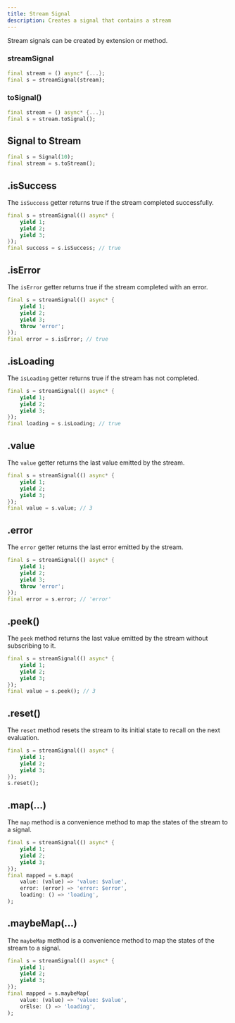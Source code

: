 ```yaml
---
title: Stream Signal
description: Creates a signal that contains a stream
---
```


Stream signals can be created by extension or method.

### streamSignal

```dart
final stream = () async* {...};
final s = streamSignal(stream);
```

### toSignal()

```dart
final stream = () async* {...};
final s = stream.toSignal();
```

## Signal to Stream

```dart
final s = Signal(10);
final stream = s.toStream();
```

## .isSuccess

The `isSuccess` getter returns true if the stream completed successfully.

```dart
final s = streamSignal(() async* {
    yield 1;
    yield 2;
    yield 3;
});
final success = s.isSuccess; // true
```

## .isError

The `isError` getter returns true if the stream completed with an error.

```dart
final s = streamSignal(() async* {
    yield 1;
    yield 2;
    yield 3;
    throw 'error';
});
final error = s.isError; // true
```

## .isLoading

The `isLoading` getter returns true if the stream has not completed.

```dart
final s = streamSignal(() async* {
    yield 1;
    yield 2;
    yield 3;
});
final loading = s.isLoading; // true
```

## .value

The `value` getter returns the last value emitted by the stream.

```dart
final s = streamSignal(() async* {
    yield 1;
    yield 2;
    yield 3;
});
final value = s.value; // 3
```

## .error

The `error` getter returns the last error emitted by the stream.

```dart
final s = streamSignal(() async* {
    yield 1;
    yield 2;
    yield 3;
    throw 'error';
});
final error = s.error; // 'error'
```

## .peek()

The `peek` method returns the last value emitted by the stream without subscribing to it.

```dart
final s = streamSignal(() async* {
    yield 1;
    yield 2;
    yield 3;
});
final value = s.peek(); // 3
```

## .reset()

The `reset` method resets the stream to its initial state to recall on the next evaluation.

```dart
final s = streamSignal(() async* {
    yield 1;
    yield 2;
    yield 3;
});
s.reset();
```

## .map(...)

The `map` method is a convenience method to map the states of the stream to a signal.

```dart
final s = streamSignal(() async* {
    yield 1;
    yield 2;
    yield 3;
});
final mapped = s.map(
    value: (value) => 'value: $value',
    error: (error) => 'error: $error',
    loading: () => 'loading',
);
```

## .maybeMap(...)

The `maybeMap` method is a convenience method to map the states of the stream to a signal.

```dart
final s = streamSignal(() async* {
    yield 1;
    yield 2;
    yield 3;
});
final mapped = s.maybeMap(
    value: (value) => 'value: $value',
    orElse: () => 'loading',
);
```
